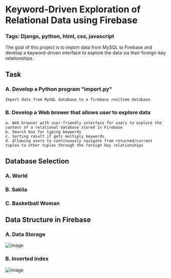 # Keyword-Driven Exploration of Relational Data using Firebase

### Tags: Django, python, html, css, javascript

The goal of this project is to import data from MySQL to Firebase and develop a keyword-driven interface to explore the data via their foreign-key relationships.

## Task

### A. Develop a Python program "import.py"

    Import data from MySQL database to a firebase realtime database
   
### B. Develop a Web brower that allows user to explore data

    a. Web browser with user-friendly interface for users to explore the content of a relational database stored in Firebase
    b. Search box for typing keywords
    c. Sorting result if gets multiply keywords
    d. Allowing users to continuously navigate from returned/current tuples to other tuples through the foreign key relationships

## Database Selection

### A. World

### B. Sakila

### C. Basketball Woman


## Data Structure in Firebase

### A. Data Storage
![image](https://github.com/ZepeiZhao/img/blob/master/Screen%20Shot%202020-05-14%20at%206.18.20%20PM.png)
### B. Inverted Index
![image](https://github.com/ZepeiZhao/img/blob/master/Screen%20Shot%202020-05-14%20at%206.22.35%20PM.png)


